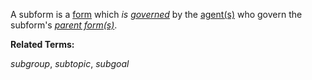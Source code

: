 A subform is a [form](https://github.com/gcassel/Modular-Organization-Terminology/blob/master/terms/form.md) which *is [governed](https://github.com/gcassel/Modular-Organization-Terminology/blob/master/terms/govern.md)* by the [agent(s)](https://github.com/gcassel/Modular-Organization-Terminology/blob/master/terms/agent.md) who govern the subform's *[parent form(s)](https://github.com/gcassel/Modular-Organization-Terminology/blob/master/compound-terms/parent-form.md)*.

**Related Terms:**

*subgroup*, *subtopic*, *subgoal*


